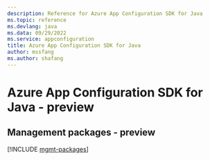 ```yaml
---
description: Reference for Azure App Configuration SDK for Java
ms.topic: reference
ms.devlang: java
ms.data: 09/29/2022
ms.service: appconfiguration
title: Azure App Configuration SDK for Java
author: mssfang
ms.author: shafang
---
```

# Azure App Configuration SDK for Java - preview

## Management packages - preview
[!INCLUDE [mgmt-packages](app-configuration-mgmt-index.md)]